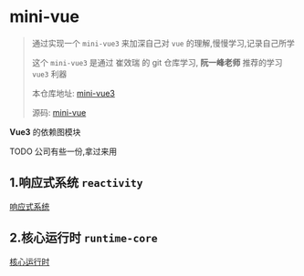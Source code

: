 # mini-vue

> 通过实现一个 `mini-vue3` 来加深自己对 `vue` 的理解,慢慢学习,记录自己所学
>
> 这个 `mini-vue3` 是通过 崔效瑞 的 git 仓库学习, **阮一峰老师** 推荐的学习 `vue3` 利器
>
> 本仓库地址: [mini-vue3]()
>
> 源码: [mini-vue](https://github.com/cuixiaorui/mini-vue)

**Vue3** 的依赖图模块

TODO 公司有些一份,拿过来用

## 1.响应式系统 `reactivity`

[响应式系统](.\reactivity\index.md)

## 2.核心运行时 `runtime-core`

[核心运行时](./runtime-core/index.md)

